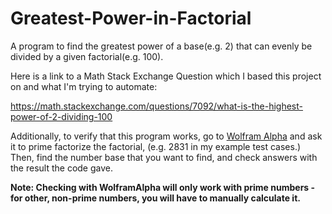 # Greatest-Power-in-Factorial
A program to find the greatest power of a base(e.g. 2) that can evenly be divided by a given factorial(e.g. 100).

Here is a link to a Math Stack Exchange Question which I based this project on and what I'm trying to automate:

https://math.stackexchange.com/questions/7092/what-is-the-highest-power-of-2-dividing-100

Additionally, to verify that this program works, go to [Wolfram Alpha](www.wolframalpha.com) and ask it to prime factorize the factorial, (e.g. 2831 in my example test cases.) Then, find the number base that you want to find, and check answers with the result the code gave.

**Note: Checking with WolframAlpha will only work with prime numbers - for other, non-prime numbers, you will have to manually calculate it.**
